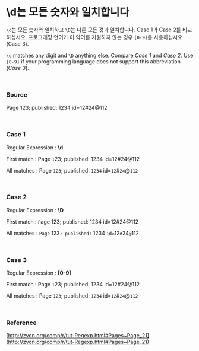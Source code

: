 # \d는 모든 숫자와 일치합니다

`\d`는 모든 숫자와 일치하고 `\D`는 다른 모든 것과 일치합니다. Case 1과 Case 2를 비교하십시오. 프로그래밍 언어가 이 약어를 지원하지 않는 경우 `[0-9]`를 사용하십시오(Case 3).

`\d` matches any digit and `\D` anything else. Compare *Case 1* and *Case 2*. Use `[0-9]` if your programming language does not support this abbreviation (*Case 3*).

<br>

### Source

Page 123; published: 1234 id=12#24@112

<br>

### Case 1

Regular Expression : **\d**

First match : Page `1`23; published: 1234 id=12#24@112

All matches : Page `123`; published: `1234` id=`12`#`24`@`112`

<br>

### Case 2

Regular Expression : **\D**

First match : `P`age 123; published: 1234 id=12#24@112 

All matches : `Page` 123`; published:` 1234 `id=`12`#`24`@`112

<br>

### Case 3

Regular Expression : **[0-9]**

First match : Page `1`23; published: 1234 id=12#24@112

All matches : Page `123`; published: `1234` id=`12`#`24`@`112`

<br>

### Reference

[http://zvon.org/comp/r/tut-Regexp.html#Pages~Page_21](http://zvon.org/comp/r/tut-Regexp.html#Pages~Page_21)
